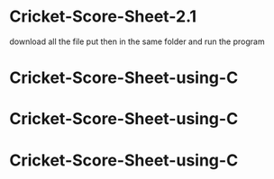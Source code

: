 # Cricket-Score-Sheet-2.1
download all the file 
put then in the same folder and run the program 
# Cricket-Score-Sheet-using-C
# Cricket-Score-Sheet-using-C
# Cricket-Score-Sheet-using-C
